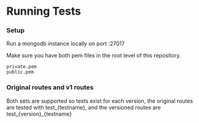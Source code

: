 # Running Tests

### Setup

Run a mongodb instance locally on port :27017

Make sure you have both pem files in the root level of this repository.
```
private.pem
public.pem
```

### Original routes and v1 routes

Both sets are supported so tests exist for each version, the original routes are tested with test_{testname}, and the versioned routes are test_{version}_{testname}